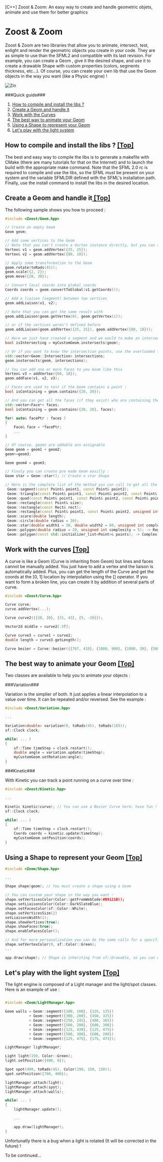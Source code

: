 [C++] Zoost & Zoom: An easy way to create and handle geometric objets, animate and use them for better graphics 


# Zoost & Zoom

Zoost & Zoom are two libraries that allow you to animate, intersect, test, enlight and render the geometric objects you create in your code. They are as simple to use than the SFML2 and compatible with its last revision.
For example, you can create a Geom , give it the desired shape, and use it to create a drawable Shape with custom properties (colors, segments thickness, etc...).
Of course, you can create your own lib that use the Geom objects in the way you want (like a Physic engine) !

![Zin](http://uppix.net/1/d/f/de6652b31c9e7133cdd84c8aacd6d.png)

###Quick guide###

1. [How to compile and install the libs ?](#howto)
2. [Create a Geom and handle it](#geom)
3. [Work with the Curves](#curve)
4. [The best way to animate your Geom](#animation)
5. [Using a Shape to represent your Geom](#shape)
6. [Let's play with the light system](#light)


## <a name="howto" />How to compile and install the libs ? [ [Top] ](#top)

The best and easy way to compile the libs is to generate a makefile with CMake (there are many tutorials for that on the Internet) and to launch the build with the appropriate make command. Note that the SFML 2.0 rc is required to compile and use the libs, so the SFML must be present on your system and the variable SFMLDIR defined with the SFML's installation path.
Finally, use the install command to install the libs in the desired location.

## <a name="geom" />Create a Geom and handle it[ [Top] ](#top)

The following sample shows you how to proceed :

```cpp
#include <Zoost/Geom.hpp>

// Create an empty Geom
Geom geom; 

// Add some vertices to the Geom
// Note that you can't create a Vertex instance directly, but you can store its reference (returned by the addVertex method) for a later use
Vertex& v1 = geom.addVertex({25, 25});
Vertex& v2 = geom.addVertex({80, 10});

// Apply some transformation to the Geom
geom.rotate(toRads(45));
geom.scale({2, 2});
geom.move({20, 30});

// Convert local coords into global coords
Coords coords = geom.convertToGlobal(v1.getCoords());

// Add a liaison (segment) between two vertices
geom.addLiaison(v1, v2);

// Note that you can get the same result with
geom.addLiaison(geom.getVertex(0), geom.getVertex(1));

// or if the vertices weren't defined before
geom.addLiaison(geom.addVertex({25, 25}), geom.addVertex({80, 10}));

// Here we just have created a segment and we would to make an intersection test with another geom. Just do like that
bool isIntersecting = myCustomGeom.instersects(geom);

// Or if you want to know the intersection points, use the overloaded function :
std::vector<Geom::Intersection> intersections;
geom.instersects(geom, intersections);

// You can add one or more faces to you Geom like this
Vertex& v3 = addVertex({60, 18});
geom.addFace(v1, v2, v3);

// Faces are used to test if the Geom contains a point :
bool isContaining = geom.contains({20, 20});

// And you can get all the faces (if they exist) who are containing the point like that :
std::vector<Face*> faces;
bool isContaining = geom.contains({20, 20}, faces);

for( auto& facePtr : faces )
{
    Face& face = *facePtr;
    ...
}

// Of course, geoms are addable ans assignable
Geom geom = geom1 + geom2;
geom+=geom3;

Geom geom4 = geom3;

// Finaly you can create pre made Geom easilly :
Geom star = Geom::star(); // Create a star Shape

// Here is the complete list of the method you can call to get all the pre made Geom :
 Geom::segment(const Point& point1, const Point& point2);
 Geom::triangle(const Point& point1, const Point& point2, const Point& point3);
 Geom::quad(const Point& point1, const Point& point2, const Point& point3, const Point& point4);
 Geom::rectangle(const Point& size);
 Geom::rectangle(const Rect& rect);
 Geom::rectangle(const Point& point1, const Point& point2, unsigned int width);
 Geom::scare(double length);
 Geom::circle(double radius = 20);
 Geom::star(double width1 = 30, double width2 = 60, unsigned int complexity = 5);
 Geom::polygon(double radius = 20, unsigned int complexity = 5); -> Regular polygon
 Geom::polygon(const std::initializer_list<Point>& points); -> Complex polygon (convex & concav)

```

## <a name="curve" />Work with the curves [ [Top] ](#top)

A curve is like a Geom (Curve is inheriting from Geom) but lines and faces cannot be manually added.
You just have to add a vertex and the liaison is automatically added. Plus, you can get the length of the Curve and get the coords at the [0, 1] location by interpolation using the [] operator. If you want to form a broken line, you can create it by addition of several parts of curve.

```cpp
#include <Zoost/Curve.hpp>

Curve curve;
curve.addVertex(...);

Curve curve2({{20, 20}, {31, 43}, {5, -10}});

Vector2d middle = curve2[.5f];

Curve curve3 = curve1 + curve2;
double length = curve3.getLength();

Curve bezier = Curve::bezier({{767, 410}, {1000, 900}, {1000, 30}, {500, 30}, {1, 30}, {50, 560}, {169, 410}}); // This coords are the control points of the Bezier curve

```

## <a name="animation" />The best way to animate your Geom [ [Top] ](#top)

Two classes are available to help you to animate your objects :

###Variation###

Variation is the simplier of both. It just applies a linear interpolation to a value over time. It can be repeated and/or reversed.
See the example :

```cpp
#include <Zoost/Variation.hpp>

...

Variation<double> variation(0, toRads(45), toRads(185));
sf::Clock clock;

while( ... )
{
    sf::Time timeStep = clock.restart();
    double angle = variation.update(timeStep);
    myCustomGeom.setRotation(angle);
}

```

###Kinetic###

With Kinetic you can track a point running on a curve over time :

```cpp
#include <Zoost/Kinetic.hpp>

...

Kinetic kinetic(curve); // You can use a Bezier Curve here; have fun !
sf::Clock clock;

while( ... )
{
    sf::Time timeStep = clock.restart();
    Coords coords = kinetic.update(timeStep);
    myCustomGeom.setPosition(coords);
}

```

## <a name="shape" />Using a Shape to represent your Geom [ [Top] ](#top)

```cpp
#include <Zoom/Shape.hpp>

...

Shape shape(geom); // You must create a shape using a Geom

// You can custom your shape in the way you want :
shape.setVerticesColor(Color::getFromWebCode(#B9121B));
shape.setLiaisonsColor(Color::DarkSlateBlue);
shape.setFacesColor(sf::Color::White);
shape.setVerticesSize(2)
setLiaisonsWidth(1);
shape.showVertices(true);
shape.showFaces(true);
shape.enableFacesColor();

// And for more personalization you can do the same calls for a specific item (Vertex/Liaison/Face) :
shape.setVertexColor(0, sf::Color::Green);
...

app.draw(shape); // Shape is inheriting from sf::Drawable, so you can draw it directly in a sf::RenderTarget

```

## <a name="light" />Let's play with the light system [ [Top] ](#top)

The light engine is composed of a Light manager and the light/spot classes.
Here is an example of use :

```cpp

#include <Zoom/LightManager.hpp>

Geom walls = Geom::segment({100, 100}, {125, 125})
           + Geom::segment({300, 200}, {450, 325})
           + Geom::segment({250, 245}, {400, 365})
           + Geom::segment({500, 200}, {600, 300})
           + Geom::segment({125, 430}, {125, 475})
           + Geom::segment({500, 300}, {600, 200})
           + Geom::segment({125, 475}, {175, 475});

LightManager lightManager;

Light light(150, Color::Green);
light.setPosition({400, 0});

Spot spot(400, toRads(45), Color(190, 150, 150));
spot.setPosition({700, 400});

lightManager.attach(light);
lightManager.attach(spot);
lightManager.attach(walls);

while( ... )
{
    lightManager.update();

    ...

    app.draw(lightManager);
}

```

Unfortunatly there is a bug when a light is rotated (It will be corrected in the future) !

To be continued...